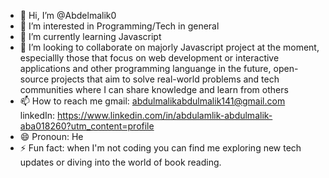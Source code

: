 - 👋 Hi, I’m @Abdelmalik0
- 👀 I’m interested in Programming/Tech in general
- 🌱 I’m currently learning Javascript
- 💞️ I’m looking to collaborate on majorly Javascript project at the moment, especiallly those that focus on web development or interactive applications and other programming languange in the future, open-source projects that aim to solve real-world problems and tech communities where  I can share knowledge and learn from others
- 📫 How to reach me gmail: abdulmalikabdulmalik141@gmail.com  linkedIn: https://www.linkedin.com/in/abdulamlik-abdulmalik-aba018260?utm_content=profile
- 😄 Pronoun: He
- ⚡ Fun fact: when I'm not coding you can find me exploring new tech updates or diving into the world of book reading. 

<!---
Abdelmalik0/Abdelmalik0 is a ✨ special ✨ repository because its `README.md` (this file) appears on your GitHub profile.
You can click the Preview link to take a look at your changes.
--->
